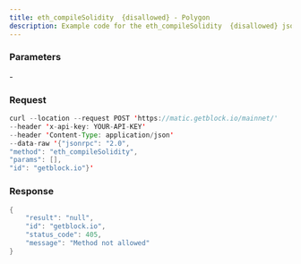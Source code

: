 ```yaml
---
title: eth_compileSolidity  {disallowed} - Polygon
description: Example code for the eth_compileSolidity  {disallowed} json-rpc method. Сomplete guide on how to use eth_compileSolidity  {disallowed} json-rpc in GetBlock.io Web3 documentation.
---
```


### Parameters


\-

### Request

``` java
curl --location --request POST 'https://matic.getblock.io/mainnet/' 
--header 'x-api-key: YOUR-API-KEY' 
--header 'Content-Type: application/json' 
--data-raw '{"jsonrpc": "2.0",
"method": "eth_compileSolidity",
"params": [],
"id": "getblock.io"}'
```

###  Response

``` java
{
    "result": "null",
    "id": "getblock.io",
    "status_code": 405,
    "message": "Method not allowed"
}
```

